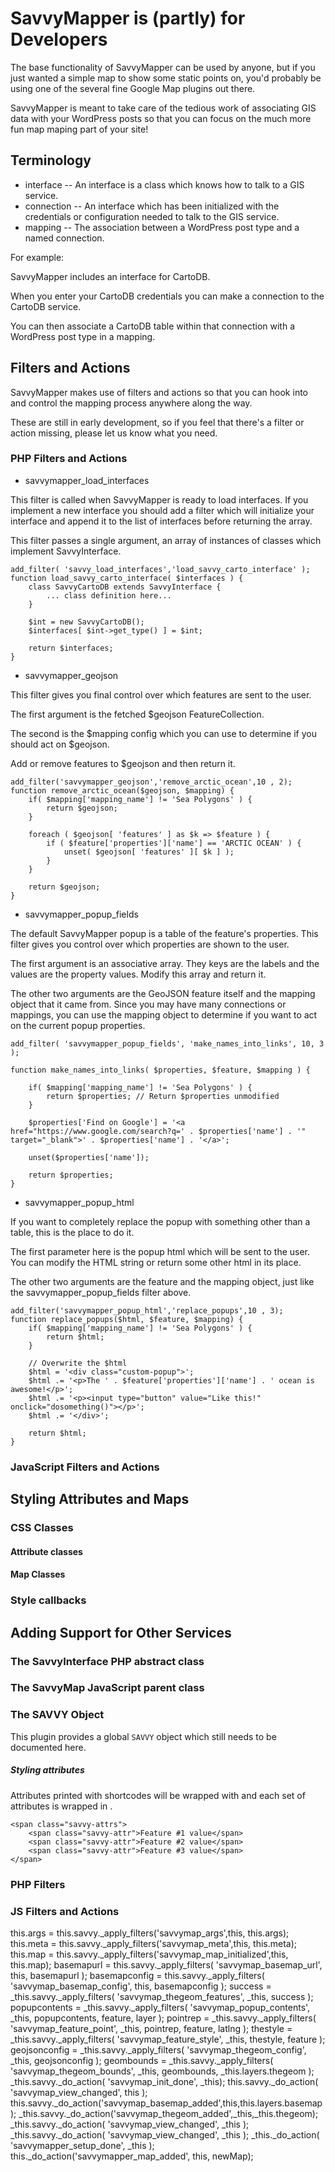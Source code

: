 SavvyMapper is (partly) for Developers
======================================

The base functionality of SavvyMapper can be used by anyone,
but if you just wanted a simple map to show some static points
on, you'd probably be using one of the several fine Google Map 
plugins out there. 

SavvyMapper is meant to take care of the tedious work 
of associating GIS data with your WordPress posts so that you
can focus on the much more fun map maping part of your site!


Terminology
-----------

 * interface -- An interface is a class which knows how to talk to a GIS service. 
 * connection -- An interface which has been initialized with the credentials 
 or configuration needed to talk to the GIS service.
 * mapping -- The association between a WordPress post type and a named connection.


For example: 

SavvyMapper includes an interface for CartoDB.

When you enter your CartoDB credentials you can make a connection to the CartoDB service.

You can then associate a CartoDB table within that connection with a WordPress post type in a mapping.


Filters and Actions
-------------------

SavvyMapper makes use of filters and actions so that you can
hook into and control the mapping process anywhere along the way.

These are still in early development, so if you feel that there's 
a filter or action missing, please let us know what you need.

### PHP Filters and Actions

 * savvymapper_load_interfaces

This filter is called when SavvyMapper is ready to load interfaces. If you implement
a new interface you should add a filter which will initialize your interface and
append it to the list of interfaces before returning the array.

This filter passes a single argument, an array of instances of classes which 
implement SavvyInterface.


    add_filter( 'savvy_load_interfaces','load_savvy_carto_interface' );
    function load_savvy_carto_interface( $interfaces ) {
    	class SavvyCartoDB extends SavvyInterface {
    		... class definition here...
    	}
    
    	$int = new SavvyCartoDB();
    	$interfaces[ $int->get_type() ] = $int;
    
    	return $interfaces;
    }

 * savvymapper_geojson

This filter gives you final control over which features are sent to the user.

The first argument is the fetched $geojson FeatureCollection.

The second is the $mapping config which you can use to determine if you should act on $geojson.

Add or remove features to $geojson and then return it. 


    add_filter('savvymapper_geojson','remove_arctic_ocean',10 , 2);
    function remove_arctic_ocean($geojson, $mapping) {
    	if( $mapping['mapping_name'] != 'Sea Polygons' ) {
    		return $geojson;
    	}
    
    	foreach ( $geojson[ 'features' ] as $k => $feature ) {
    		if ( $feature['properties']['name'] == 'ARCTIC OCEAN' ) {
    			unset( $geojson[ 'features' ][ $k ] );
    		}
    	}
    
    	return $geojson;
    }


 * savvymapper_popup_fields

The default SavvyMapper popup is a table of the feature's properties. This filter 
gives you control over which properties are shown to the user. 

The first argument is an associative array. They keys are the labels and the values 
are the property values. Modify this array and return it. 

The other two arguments are the GeoJSON feature itself and the mapping object that
it came from. Since you may have many connections or mappings, you can use the 
mapping object to determine if you want to act on the current popup properties.


    add_filter( 'savvymapper_popup_fields', 'make_names_into_links', 10, 3 );

    function make_names_into_links( $properties, $feature, $mapping ) {

    	if( $mapping['mapping_name'] != 'Sea Polygons' ) {
    		return $properties; // Return $properties unmodified
    	}

    	$properties['Find on Google'] = '<a href="https://www.google.com/search?q=' . $properties['name'] . '" target="_blank">' . $properties['name'] . '</a>';

    	unset($properties['name']);

    	return $properties;
    }


 * savvymapper_popup_html

If you want to completely replace the popup with something other than a table, 
this is the place to do it. 

The first parameter here is the popup html which will be sent to the user. You 
can modify the HTML string or return some other html in its place. 

The other two arguments are the feature and the mapping object, just like the
savvymapper_popup_fields filter above.


    add_filter('savvymapper_popup_html','replace_popups',10 , 3);
    function replace_popups($html, $feature, $mapping) {
    	if( $mapping['mapping_name'] != 'Sea Polygons' ) {
    		return $html;
    	}
    
    	// Overwrite the $html
    	$html = '<div class="custom-popup">';
    	$html .= '<p>The ' . $feature['properties']['name'] . ' ocean is awesome!</p>';
    	$html .= '<p><input type="button" value="Like this!" onclick="dosomething()"></p>';
    	$html .= '</div>';
    
    	return $html;
    }

### JavaScript Filters and Actions


Styling Attributes and Maps
---------------------------

### CSS Classes
#### Attribute classes
#### Map Classes

### Style callbacks


Adding Support for Other Services
---------------------------------

### The SavvyInterface PHP abstract class

### The SavvyMap JavaScript parent class








### The SAVVY Object

This plugin provides a global ```SAVVY``` object which still needs to be documented here.

##### Styling attributes

Attributes printed with shortcodes will be wrapped with <span class="savvy-attr"> and
each set of attributes is wrapped in <span class="savvy-attrs">.

    <span class="savvy-attrs">
        <span class="savvy-attr">Feature #1 value</span>
        <span class="savvy-attr">Feature #2 value</span>
        <span class="savvy-attr">Feature #3 value</span>
    </span>





### PHP Filters


### JS Filters and Actions


this.args = this.savvy._apply_filters('savvymap_args',this, this.args);
this.meta = this.savvy._apply_filters('savvymap_meta',this, this.meta);
this.map = this.savvy._apply_filters('savvymap_map_initialized',this, this.map);
basemapurl = this.savvy._apply_filters( 'savvymap_basemap_url', this, basemapurl );
basemapconfig = this.savvy._apply_filters( 'savvymap_basemap_config', this, basemapconfig );
success = _this.savvy._apply_filters( 'savvymap_thegeom_features', _this, success );
popupcontents = _this.savvy._apply_filters( 'savvymap_popup_contents', _this, popupcontents, feature, layer );
pointrep = _this.savvy._apply_filters( 'savvymap_feature_point', _this, pointrep, feature, latlng );
thestyle = _this.savvy._apply_filters( 'savvymap_feature_style', _this, thestyle, feature );
geojsonconfig = _this.savvy._apply_filters( 'savvymap_thegeom_config', _this, geojsonconfig );
geombounds = _this.savvy._apply_filters( 'savvymap_thegeom_bounds', _this, geombounds, _this.layers.thegeom );
_this.savvy._do_action( 'savvymap_init_done', _this);
this.savvy._do_action( 'savvymap_view_changed', this );
this.savvy._do_action('savvymap_basemap_added',this,this.layers.basemap);
_this.savvy._do_action('savvymap_thegeom_added',_this,_this.thegeom);
_this.savvy._do_action( 'savvymap_view_changed', _this );
_this.savvy._do_action( 'savvymap_view_changed', _this );
_this._do_action( 'savvymapper_setup_done', _this );
this._do_action('savvymapper_map_added', this, newMap);
